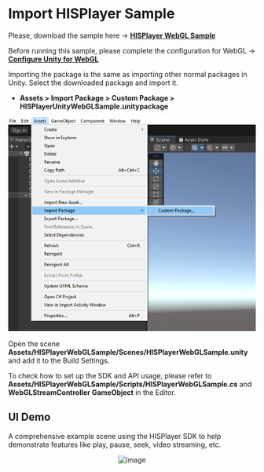 # Import HISPlayer Sample
Please, download the sample here -> [**HISPlayer WebGL Sample**](https://downloads.hisplayer.com/Unity/WebGL/HISPlayerUnityWebGLSample.unitypackage)

Before running this sample, please complete the configuration for WebGL ->  [**Configure Unity for WebGL**](./setup-guide.md#Configure-Unity-for-WebGL)

Importing the package is the same as importing other normal packages in Unity. Select the downloaded package and import it.

- **Assets > Import Package > Custom Package > HISPlayerUnityWebGLSample.unitypackage**

<p align="center">
<img src="./assets/import-package.png">
</p>
  

Open the scene **Assets/HISPlayerWebGLSample/Scenes/HISPlayerWebGLSample.unity** and add it to the Build Settings. 

To check how to set up the SDK and API usage, please refer to **Assets/HISPlayerWebGLSample/Scripts/HISPlayerWebGLSample.cs** and **WebGLStreamController GameObject** in the Editor.

## UI Demo
A comprehensive example scene using the HISPlayer SDK to help demonstrate features like play, pause, seek, video streaming, etc.

<p align="center">
<img width="900" alt="image" src="https://github.com/HISPlayer/UnityWebGL-SDK/assets/47497948/928ca4d0-5bfe-4231-a511-63e13292b892">
</p>
